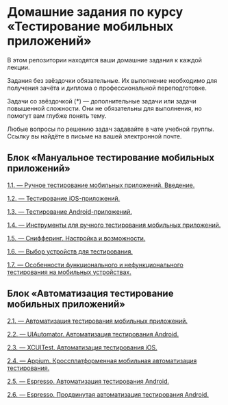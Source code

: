 # Домашние задания по курсу «Тестирование мобильных приложений»

В этом репозитории находятся ваши домашние задания к каждой лекции.

Задания без звёздочки обязательные. Их выполнение необходимо для получения зачёта и диплома о профессиональной переподготовке.

Задачи со звёздочкой (*) — дополнительные задачи или задачи повышенной сложности. Они не обязательны для выполнения, но помогут вам глубже понять тему.

Любые вопросы по решению задач задавайте в чате учебной группы. Ссылку вы найдёте в письме на вашей электронной почте.

## Блок «Мануальное тестирование мобильных приложений»

[1.1. — Ручное тестирование мобильных приложений. Введение.](https://github.com/netology-code/mqa-homeworks/blob/main/1.1%20intro/1.1_intro.md)

[1.2. — Тестирование iOS-приложений.](https://github.com/netology-code/mqa-homeworks/blob/main/1.2%20iOS/1.2.md)

[1.3. — Тестирование Android-приложений.](https://github.com/netology-code/mqa-homeworks/blob/main/1.3%20Android/1.3.md)

[1.4. — Инструменты для ручного тестирования мобильных приложений.](https://github.com/netology-code/mqa-homeworks/blob/main/1.4%20instruments/Update%201.4.md)

[1.5. — Снифферинг. Настройка и возможности.](https://github.com/netology-code/mqa-homeworks/blob/main/1.4%20instruments/Update%201.4.md)

[1.6. — Выбор устройств для тестирования.](https://github.com/netology-code/mqa-homeworks/blob/main/1.5%20devices/1.5_devices.md)

[1.7. — Особенности функционального и нефункционального тестирования на мобильных устройствах.](https://github.com/netology-code/mqa-homeworks/tree/main/1.6%20process)

##  Блок «Автоматизация тестирование мобильных приложений»

[2.1. — Автоматизация тестирования мобильных приложений.](https://github.com/netology-code/mqa-homeworks/blob/main/2.1%20auto/2.1.md)

[2.2. — UIAutomator. Автоматизация тестирования Android.](https://github.com/netology-code/mqa-homeworks/blob/main/2.2%20UI%20Automator/2.2.md)

[2.3. — XCUITest. Автоматизация тестирования iOS.](/2.3%20XCUITest)

[2.4. — Appium. Кроссплатформенная мобильная автоматизация тестирования.](https://github.com/netology-code/mqa-homeworks/blob/main/2.4%20Appium/2.4.md)

[2.5. — Espresso. Автоматизация тестирования Android.](https://github.com/netology-code/mqa-homeworks/blob/main/2.5%20Espresso/2.5.md)

[2.6. — Espresso. Продвинутая автоматизация тестирования Android.](https://github.com/netology-code/mqa-homeworks/blob/main/2.6%20Espresso-2/2.6.md)

